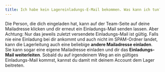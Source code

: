```yaml
---
title: Ich habe kein Lagereinladungs-E-Mail bekommen. Was kann ich tun?
---
```


Die Person, die dich eingeladen hat, kann auf der Team-Seite auf deine Mailadresse klicken und dir erneut ein Einladungs-Mail senden lassen.
Aber Achtung: Nur das jeweils zuletzt versendete Einladungs-Mail ist gültig.
Falls nie eine Einladung bei dir ankommt und auch nicht im SPAM-Ordner landet, kann die Lagerleitung auch eine beliebige **andere Mailadresse einladen**.
Sie kann sogar eine eigene Mailadresse einladen und dir das **Einladungs-Mail weiterleiten**.
Sobald du auf irgendeinem Weg an ein gültiges Einladungs-Mail kommst, kannst du damit mit deinem Account dem Lager beitreten.
